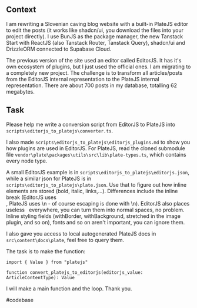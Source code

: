 ## Context
I am rewriting a Slovenian caving blog website with a built-in PlateJS editor to edit the posts (it works like shadcn/ui, you download the files into your project directly). I use BunJS as the package manager, the new Tanstack Start with ReactJS (also Tanstack Router, Tanstack Query), shadcn/ui and DrizzleORM connected to Supabase Cloud.

The previous version of the site used an editor called EditorJS. It has it's own ecosystem of plugins, but I just used the official ones. I am migrating to a completely new project. The challenge is to transform all articles/posts from the EditorJS internal representation to the PlateJS internal representation. There are about 700 posts in my database, totalling 62 megabytes.

## Task
Please help me write a conversion script from EditorJS to PlateJS into `scripts\editorjs_to_platejs\converter.ts`.

I also made `scripts\editorjs_to_platejs\editorjs_plugins.md` to show you how plugins are used in EditorJS. For PlateJS, read the cloned submodule file `vendor\plate\packages\utils\src\lib\plate-types.ts`, which contains every node type.

A small EditorJS example is in `scripts\editorjs_to_platejs\editorjs.json`, while a similar json for PlateJS is in `scripts\editorjs_to_platejs\plate.json`. Use that to figure out how inline elements are stored (bold, italic, links,...). Differences include the inline break (EditorJS uses <br>, PlateJS uses \n - of course escaping is done with \\n). EditorJS also places useless &nbsp; everywhere, you can turn them into normal spaces, no problem. Inline styling fields (withBorder, withBackground, stretched in the image plugin, and so on), fonts and so on aren't important, you can ignore them.

I also gave you access to local autogenerated PlateJS docs in `src\content\docs\plate`, feel free to query them.

The task is to make the function:

```
import { Value } from "platejs"

function convert_platejs_to_editorjs(editorjs_value: ArticleContentType): Value
```

I will make a main function and the loop. Thank you.

#codebase 